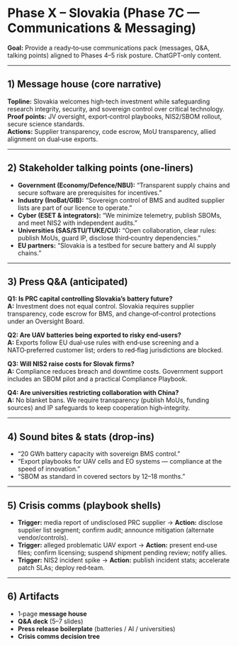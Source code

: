# Phase X – Slovakia (Phase 7C — Communications & Messaging)

**Goal:** Provide a ready‑to‑use communications pack (messages, Q&A, talking points) aligned to Phases 4–5 risk posture. ChatGPT‑only content.

---

## 1) Message house (core narrative)

**Topline:** Slovakia welcomes high‑tech investment while safeguarding research integrity, security, and sovereign control over critical technology.  
**Proof points:** JV oversight, export‑control playbooks, NIS2/SBOM rollout, secure science standards.  
**Actions:** Supplier transparency, code escrow, MoU transparency, allied alignment on dual‑use exports.

---

## 2) Stakeholder talking points (one‑liners)

- **Government (Economy/Defence/NBU):** “Transparent supply chains and secure software are prerequisites for incentives.”
- **Industry (InoBat/GIB):** “Sovereign control of BMS and audited supplier lists are part of our licence to operate.”
- **Cyber (ESET & integrators):** “We minimize telemetry, publish SBOMs, and meet NIS2 with independent audits.”
- **Universities (SAS/STU/TUKE/CU):** “Open collaboration, clear rules: publish MoUs, guard IP, disclose third‑country dependencies.”
- **EU partners:** “Slovakia is a testbed for secure battery and AI supply chains.”

---

## 3) Press Q&A (anticipated)

**Q1: Is PRC capital controlling Slovakia’s battery future?**  
**A:** Investment does not equal control. Slovakia requires supplier transparency, code escrow for BMS, and change‑of‑control protections under an Oversight Board.

**Q2: Are UAV batteries being exported to risky end‑users?**  
**A:** Exports follow EU dual‑use rules with end‑use screening and a NATO‑preferred customer list; orders to red‑flag jurisdictions are blocked.

**Q3: Will NIS2 raise costs for Slovak firms?**  
**A:** Compliance reduces breach and downtime costs. Government support includes an SBOM pilot and a practical Compliance Playbook.

**Q4: Are universities restricting collaboration with China?**  
**A:** No blanket bans. We require transparency (publish MoUs, funding sources) and IP safeguards to keep cooperation high‑integrity.

---

## 4) Sound bites & stats (drop‑ins)

- “20 GWh battery capacity with sovereign BMS control.”
- “Export playbooks for UAV cells and EO systems — compliance at the speed of innovation.”
- “SBOM as standard in covered sectors by 12–18 months.”

---

## 5) Crisis comms (playbook shells)

- **Trigger:** media report of undisclosed PRC supplier → **Action:** disclose supplier list segment; confirm audit; announce mitigation (alternate vendor/controls).  
- **Trigger:** alleged problematic UAV export → **Action:** present end‑use files; confirm licensing; suspend shipment pending review; notify allies.  
- **Trigger:** NIS2 incident spike → **Action:** publish incident stats; accelerate patch SLAs; deploy red‑team.

---

## 6) Artifacts

- 1‑page **message house**
- **Q&A deck** (5–7 slides)
- **Press release boilerplate** (batteries / AI / universities)
- **Crisis comms decision tree**

